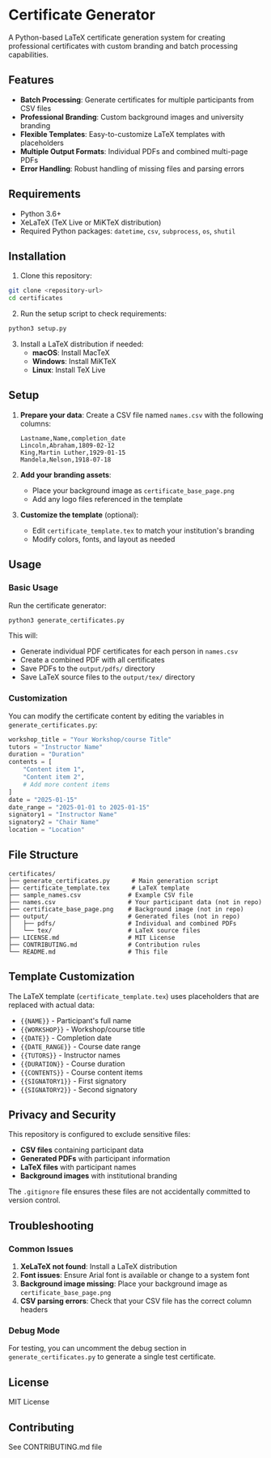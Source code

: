 # Certificate Generator

A Python-based LaTeX certificate generation system for creating professional certificates with custom branding and batch processing capabilities.

## Features

- **Batch Processing**: Generate certificates for multiple participants from CSV files
- **Professional Branding**: Custom background images and university branding
- **Flexible Templates**: Easy-to-customize LaTeX templates with placeholders
- **Multiple Output Formats**: Individual PDFs and combined multi-page PDFs
- **Error Handling**: Robust handling of missing files and parsing errors

## Requirements

- Python 3.6+
- XeLaTeX (TeX Live or MiKTeX distribution)
- Required Python packages: `datetime`, `csv`, `subprocess`, `os`, `shutil`

## Installation

1. Clone this repository:
```bash
git clone <repository-url>
cd certificates
```

2. Run the setup script to check requirements:
```bash
python3 setup.py
```

3. Install a LaTeX distribution if needed:
   - **macOS**: Install MacTeX
   - **Windows**: Install MiKTeX
   - **Linux**: Install TeX Live

## Setup

1. **Prepare your data**: Create a CSV file named `names.csv` with the following columns:
   ```
   Lastname,Name,completion_date
   Lincoln,Abraham,1809-02-12
   King,Martin Luther,1929-01-15
   Mandela,Nelson,1918-07-18
   ```

2. **Add your branding assets**:
   - Place your background image as `certificate_base_page.png`
   - Add any logo files referenced in the template

3. **Customize the template** (optional):
   - Edit `certificate_template.tex` to match your institution's branding
   - Modify colors, fonts, and layout as needed

## Usage

### Basic Usage

Run the certificate generator:
```bash
python3 generate_certificates.py
```

This will:
- Generate individual PDF certificates for each person in `names.csv`
- Create a combined PDF with all certificates
- Save PDFs to the `output/pdfs/` directory
- Save LaTeX source files to the `output/tex/` directory

### Customization

You can modify the certificate content by editing the variables in `generate_certificates.py`:

```python
workshop_title = "Your Workshop/course Title"
tutors = "Instructor Name"
duration = "Duration"
contents = [
    "Content item 1",
    "Content item 2",
    # Add more content items
]
date = "2025-01-15"
date_range = "2025-01-01 to 2025-01-15"
signatory1 = "Instructor Name"
signatory2 = "Chair Name"
location = "Location"
```

## File Structure

```
certificates/
├── generate_certificates.py      # Main generation script
├── certificate_template.tex      # LaTeX template
├── sample_names.csv             # Example CSV file
├── names.csv                    # Your participant data (not in repo)
├── certificate_base_page.png    # Background image (not in repo)
├── output/                      # Generated files (not in repo)
│   ├── pdfs/                    # Individual and combined PDFs
│   └── tex/                     # LaTeX source files
├── LICENSE.md                   # MIT License
├── CONTRIBUTING.md              # Contribution rules
└── README.md                    # This file
```

## Template Customization

The LaTeX template (`certificate_template.tex`) uses placeholders that are replaced with actual data:

- `{{NAME}}` - Participant's full name
- `{{WORKSHOP}}` - Workshop/course title
- `{{DATE}}` - Completion date
- `{{DATE_RANGE}}` - Course date range
- `{{TUTORS}}` - Instructor names
- `{{DURATION}}` - Course duration
- `{{CONTENTS}}` - Course content items
- `{{SIGNATORY1}}` - First signatory
- `{{SIGNATORY2}}` - Second signatory

## Privacy and Security

This repository is configured to exclude sensitive files:

- **CSV files** containing participant data
- **Generated PDFs** with participant information
- **LaTeX files** with participant names
- **Background images** with institutional branding

The `.gitignore` file ensures these files are not accidentally committed to version control.

## Troubleshooting

### Common Issues

1. **XeLaTeX not found**: Install a LaTeX distribution
2. **Font issues**: Ensure Arial font is available or change to a system font
3. **Background image missing**: Place your background image as `certificate_base_page.png`
4. **CSV parsing errors**: Check that your CSV file has the correct column headers

### Debug Mode

For testing, you can uncomment the debug section in `generate_certificates.py` to generate a single test certificate.

## License

MIT License

## Contributing

See CONTRIBUTING.md file
